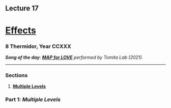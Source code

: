 ## Lecture 17

# [**Effects**](SDLProject/main.cpp)

### 8 Thermidor, Year CCXXX

***Song of the day***: _[**MAP for LOVE**](https://youtu.be/J-l3IftQrog) performed by Tomita Lab (2021)._

---

### Sections

1. [**Multiple Levels**](#part-1-multiple-levels)

### Part 1: _Multiple Levels_

